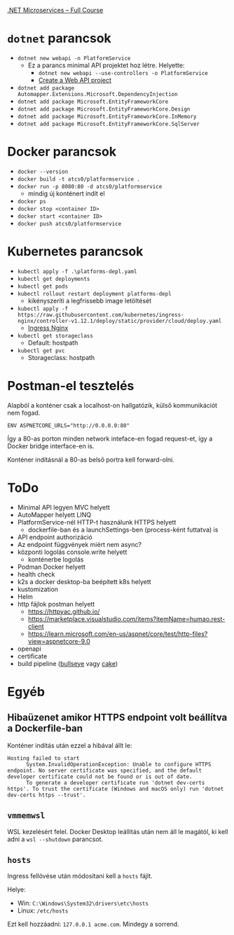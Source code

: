 [.NET Microservices – Full Course](https://www.youtube.com/watch?v=DgVjEo3OGBI&ab_channel=LesJackson)

# `dotnet` parancsok

- `dotnet new webapi -n PlatformService`
    - Ez a parancs minimal API projektet hoz létre. Helyette:
        - `dotnet new webapi --use-controllers -o PlatformService`
        - [Create a Web API project](https://learn.microsoft.com/en-us/aspnet/core/tutorials/first-web-api?view=aspnetcore-9.0&tabs=visual-studio-code#create-a-web-api-project)
- `dotnet add package Automapper.Extensions.Microsoft.DependencyInjection`
- `dotnet add package Microsoft.EntityFrameworkCore`
- `dotnet add package Microsoft.EntityFrameworkCore.Design`
- `dotnet add package Microsoft.EntityFrameworkCore.InMemory`
- `dotnet add package Microsoft.EntityFrameworkCore.SqlServer`

# Docker parancsok

- `docker --version`
- `docker build -t atcs0/platformservice .`
- `docker run -p 8080:80 -d atcs0/platformservice`
    - mindig új konténert indít el
- `docker ps`
- `docker stop <container ID>`
- `docker start <container ID>`
- `docker push atcs0/platformservice`

# Kubernetes parancsok

- `kubectl apply -f .\platforms-depl.yaml`
- `kubectl get deployments`
- `kubectl get pods`
- `kubectl rollout restart deployment platforms-depl`
    - kikényszeríti a legfrissebb image letöltését
- `kubectl apply -f https://raw.githubusercontent.com/kubernetes/ingress-nginx/controller-v1.12.1/deploy/static/provider/cloud/deploy.yaml`
    - [Ingress Nginx](https://kubernetes.github.io/ingress-nginx/deploy/)
- `kubectl get storageclass`
    - Default: hostpath
- `kubectl get pvc`
    - Storageclass: hostpath

# Postman-el tesztelés

Alapból a konténer csak a localhost-on hallgatózik, külső kommunikációt nem fogad.

```docker
ENV ASPNETCORE_URLS="http://0.0.0.0:80"
```

Így a 80-as porton minden network inteface-en fogad request-et, így a Docker bridge interface-en is.

Konténer indításnál a 80-as belső portra kell forward-olni.

# ToDo

- Minimal API legyen MVC helyett
- AutoMapper helyett LINQ
- PlatformService-nél HTTP-t használunk HTTPS helyett
    - dockerfile-ban és a launchSettings-ben (process-ként futtatva) is
- API endpoint authorizáció
- Az endpoint függvények miért nem async?
- központi logolás console.write helyett
    - konténerbe logolás
- Podman Docker helyett
- health check
- k2s a docker desktop-ba beépített k8s helyett
- kustomization
- Helm
- http fájlok postman helyett
    - https://httpyac.github.io/
    - https://marketplace.visualstudio.com/items?itemName=humao.rest-client
    - https://learn.microsoft.com/en-us/aspnet/core/test/http-files?view=aspnetcore-9.0
- openapi
- certificate
- build pipeline ([bullseye](https://github.com/adamralph/bullseye) vagy [cake](https://cakebuild.net/))

# Egyéb

## Hibaüzenet amikor HTTPS endpoint volt beállítva a Dockerfile-ban

Konténer indítás után ezzel a hibával állt le:

```
Hosting failed to start
      System.InvalidOperationException: Unable to configure HTTPS endpoint. No server certificate was specified, and the default developer certificate could not be found or is out of date.
      To generate a developer certificate run 'dotnet dev-certs https'. To trust the certificate (Windows and macOS only) run 'dotnet dev-certs https --trust'.
```

## `vmmemwsl`

WSL kezelésért felel. Docker Desktop leállítás után nem áll le magától, ki kell adni a `wsl --shutdown` parancsot.

## `hosts`

Ingress fellövése után módosítani kell a `hosts` fájlt. 

Helye:
- Win: `C:\Windows\System32\drivers\etc\hosts`
- Linux: `/etc/hosts`

Ezt kell hozzáadni: `127.0.0.1 acme.com`. Mindegy a sorrend. 